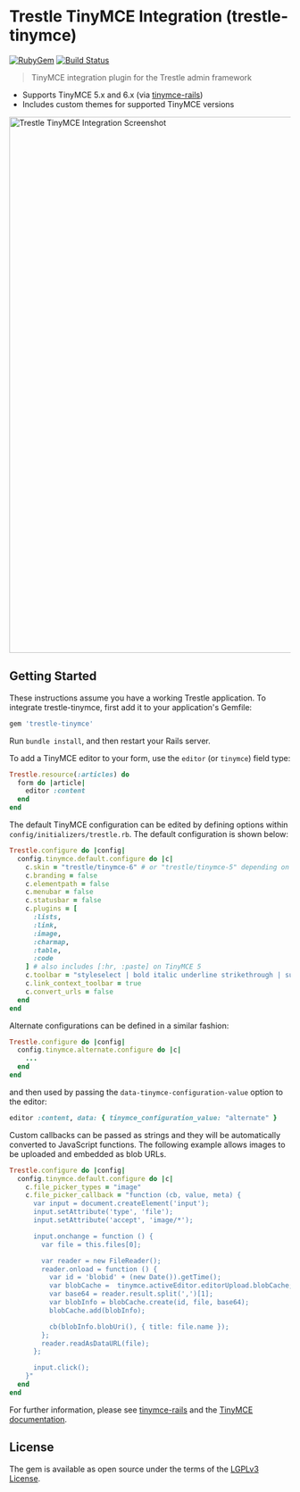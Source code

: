 # Trestle TinyMCE Integration (trestle-tinymce)

[![RubyGem](https://img.shields.io/gem/v/trestle-tinymce.svg?style=flat&colorB=4065a9)](https://rubygems.org/gems/trestle-tinymce)
[![Build Status](https://img.shields.io/github/actions/workflow/status/TrestleAdmin/trestle-tinymce/rspec.yml?style=flat)](https://github.com/TrestleAdmin/trestle-tinymce/actions)

> TinyMCE integration plugin for the Trestle admin framework

- Supports TinyMCE 5.x and 6.x (via [tinymce-rails](https://github.com/spohlenz/tinymce-rails/))
- Includes custom themes for supported TinyMCE versions

<img width="960" alt="Trestle TinyMCE Integration Screenshot" src="https://github.com/user-attachments/assets/d55eb5f2-5317-434d-9f01-ea13761e3bbf">


## Getting Started

These instructions assume you have a working Trestle application. To integrate trestle-tinymce, first add it to your application's Gemfile:

```ruby
gem 'trestle-tinymce'
```

Run `bundle install`, and then restart your Rails server.

To add a TinyMCE editor to your form, use the `editor` (or `tinymce`) field type:

```ruby
Trestle.resource(:articles) do
  form do |article|
    editor :content
  end
end
```

The default TinyMCE configuration can be edited by defining options within `config/initializers/trestle.rb`. The default configuration is shown below:

```ruby
Trestle.configure do |config|
  config.tinymce.default.configure do |c|
    c.skin = "trestle/tinymce-6" # or "trestle/tinymce-5" depending on current version of tinymce-rails
    c.branding = false
    c.elementpath = false
    c.menubar = false
    c.statusbar = false
    c.plugins = [
      :lists,
      :link,
      :image,
      :charmap,
      :table,
      :code
    ] # also includes [:hr, :paste] on TinyMCE 5
    c.toolbar = "styleselect | bold italic underline strikethrough | subscript superscript hr | alignleft aligncenter alignright alignjustify | bullist numlist | indent outdent | undo redo | link unlink | image charmap table | code"
    c.link_context_toolbar = true
    c.convert_urls = false
  end
end
```

Alternate configurations can be defined in a similar fashion:

```ruby
Trestle.configure do |config|
  config.tinymce.alternate.configure do |c|
    ...
  end
end
```

and then used by passing the `data-tinymce-configuration-value` option to the editor:

```ruby
editor :content, data: { tinymce_configuration_value: "alternate" }
```

Custom callbacks can be passed as strings and they will be automatically converted to JavaScript functions. The following example allows images to be uploaded and embedded as blob URLs.

```ruby
Trestle.configure do |config|
  config.tinymce.default.configure do |c|
    c.file_picker_types = "image"
    c.file_picker_callback = "function (cb, value, meta) {
      var input = document.createElement('input');
      input.setAttribute('type', 'file');
      input.setAttribute('accept', 'image/*');

      input.onchange = function () {
        var file = this.files[0];

        var reader = new FileReader();
        reader.onload = function () {
          var id = 'blobid' + (new Date()).getTime();
          var blobCache =  tinymce.activeEditor.editorUpload.blobCache;
          var base64 = reader.result.split(',')[1];
          var blobInfo = blobCache.create(id, file, base64);
          blobCache.add(blobInfo);

          cb(blobInfo.blobUri(), { title: file.name });
        };
        reader.readAsDataURL(file);
      };

      input.click();
    }"
  end
end
```

For further information, please see [tinymce-rails](https://github.com/spohlenz/tinymce-rails) and the [TinyMCE documentation](https://www.tiny.cloud/docs/configure/).


## License

The gem is available as open source under the terms of the [LGPLv3 License](https://opensource.org/licenses/LGPL-3.0).
